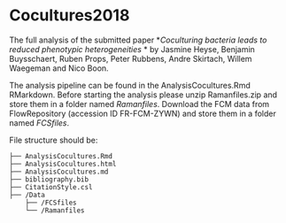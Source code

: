 # Cocultures2018

The full analysis of the submitted paper *_Coculturing bacteria leads to reduced phenotypic heterogeneities_ * by Jasmine Heyse, Benjamin Buysschaert, Ruben Props, Peter Rubbens, Andre Skirtach, Willem Waegeman and Nico Boon.

The analysis pipeline can be found in the AnalysisCocultures.Rmd RMarkdown. Before starting the analysis please unzip Ramanfiles.zip and store them in a folder named _Ramanfiles_. Download the FCM data from FlowRepository (accession ID FR-FCM-ZYWN) and store them in a folder named _FCSfiles_. 

File structure should be: 

```
├── AnalysisCocultures.Rmd
├── AnalysisCocultures.html
├── AnalysisCocultures.md
├── bibliography.bib
├── CitationStyle.csl
├── /Data
    ├── /FCSfiles
    └── /Ramanfiles
```